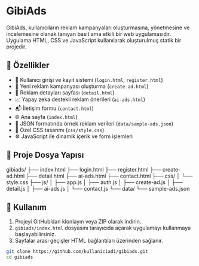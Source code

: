 # GibiAds

GibiAds, kullanıcıların reklam kampanyaları oluşturmasına, yönetmesine ve incelemesine olanak tanıyan basit ama etkili bir web uygulamasıdır. Uygulama HTML, CSS ve JavaScript kullanılarak oluşturulmuş statik bir projedir.

## 🚀 Özellikler

- 🔐 Kullanıcı girişi ve kayıt sistemi (`login.html`, `register.html`)
- 📢 Yeni reklam kampanyası oluşturma (`create-ad.html`)
- 📄 Reklam detayları sayfası (`detail.html`)
- 📈 Yapay zeka destekli reklam önerileri (`ai-ads.html`)
- 📬 İletişim formu (`contact.html`)
- 🌐 Ana sayfa (`index.html`)
- 📁 JSON formatında örnek reklam verileri (`data/sample-ads.json`)
- 🎨 Özel CSS tasarımı (`css/style.css`)
- ⚙️ JavaScript ile dinamik içerik ve form işlemleri

## 📁 Proje Dosya Yapısı

gibiads/
├── index.html
├── login.html
├── register.html
├── create-ad.html
├── detail.html
├── ai-ads.html
├── contact.html
├── css/
│ └── style.css
├── js/
│ ├── app.js
│ ├── auth.js
│ ├── create-ad.js
│ ├── detail.js
│ ├── ai-ads.js
│ └── contact.js
└── data/
└── sample-ads.json

## 🧪 Kullanım

1. Projeyi GitHub’dan klonlayın veya ZIP olarak indirin.
2. `gibiads/index.html` dosyasını tarayıcıda açarak uygulamayı kullanmaya başlayabilirsiniz.
3. Sayfalar arası geçişler HTML bağlantıları üzerinden sağlanır.

```bash
git clone https://github.com/kullaniciadi/gibiads.git
cd gibiads
